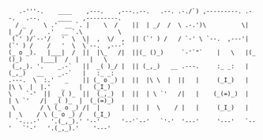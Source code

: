 <!-- language: lang-none -->
       .-'''-.    ____    ,---.    ,---..--.   .--. .-./`) ,---------. .--.   .--.     ____   ,---------.  
      / _     \ .'  __ `. |    \  /    ||  | _/  /  \ .-.')\          \|  | _/  /    .'  __ `.\          \ 
     (`' )/`--'/   '  \  \|  ,  \/  ,  || (`' ) /   / `-' \ `--.  ,---'| (`' ) /    /   '  \  \`--.  ,---' 
    (_ o _).   |___|  /  ||  |\_   /|  ||(_ ()_)     `-'`"`    |   \   |(_ ()_)     |___|  /  |   |   \    
     (_,_). '.    _.-`   ||  _( )_/ |  || (_,_)   __ .---.     :_ _:   | (_,_)   __    _.-`   |   :_ _:    
    .---.  \  :.'   _    || (_ o _) |  ||  |\ \  |  ||   |     (_I_)   |  |\ \  |  |.'   _    |   (_I_)    
    \    `-'  ||  _( )_  ||  (_,_)  |  ||  | \ `'   /|   |    (_(=)_)  |  | \ `'   /|  _( )_  |  (_(=)_)   
     \       / \ (_ o _) /|  |      |  ||  |  \    / |   |     (_I_)   |  |  \    / \ (_ o _) /   (_I_)    
      `-...-'   '.(_,_).' '--'      '--'`--'   `'-'  '---'     '---'   `--'   `'-'   '.(_,_).'    '---'    
                                                                                                           
